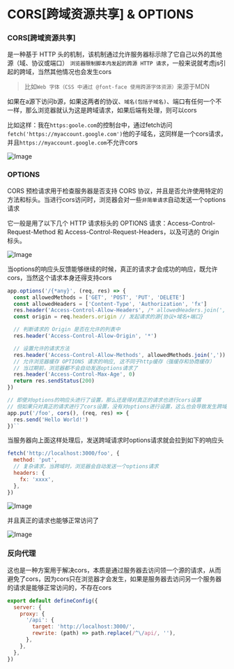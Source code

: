 # CORS[跨域资源共享] & OPTIONS

### CORS[跨域资源共享]

是一种基于 HTTP 头的机制，该机制通过允许服务器标示除了它自己以外的其他源（域、协议或端口）
`浏览器限制脚本内发起的跨源 HTTP 请求`，一般来说就考虑js引起的跨域，当然其他情况也会发生cors

> 比如`Web 字体（CSS 中通过 @font-face 使用跨源字体资源）`来源于MDN

如果在a源下访问b源，如果这两者的协议、`域名(包括子域名)`、端口有任何一个不一样，那么浏览器就认为这是跨域请求，如果后端有处理，则可以cors

比如这样：我在`https:goole.com`的控制台中，通过fetch访问`fetch('https://myaccount.google.com')`他的子域名，这同样是一个cors请求，并且`https://myaccount.google.com`不允许cors

![Image](https://github.com/user-attachments/assets/2b62109e-5bf0-457a-a0d2-4c92fd352f34)

### OPTIONS

CORS 预检请求用于检查服务器是否支持 CORS 协议，并且是否允许使用特定的方法和标头。当进行cors访问时，浏览器会对一些`非简单请求`自动发送一个options请求

它一般是用了以下几个 HTTP 请求标头的 OPTIONS 请求：Access-Control-Request-Method 和 Access-Control-Request-Headers，以及可选的 Origin 标头。

![Image](https://github.com/user-attachments/assets/9cf57bd4-24da-4a9f-9ed0-5b2acf39078e)

当options的响应头反馈能够继续的时候，真正的请求才会成功的响应，既允许cors，当然这个请求本身还得支持cors

```js
app.options('/{*any}', (req, res) => {
  const allowedMethods = ['GET', 'POST', 'PUT', 'DELETE']
  const allowedHeaders = ['Content-Type', 'Authorization', 'fx']
  res.header('Access-Control-Allow-Headers', /* allowedHeaders.join(',') */ '*')
  const origin = req.headers.origin // 发起请求的源{协议+域名+端口}

  // 判断请求的 Origin 是否在允许的列表中
  res.header('Access-Control-Allow-Origin', '*')

  // 设置允许的请求方法
  res.header('Access-Control-Allow-Methods', allowedMethods.join(','))
  // 允许浏览器缓存 OPTIONS 请求的响应, 这不同于http缓存（强缓存和协商缓存）
  // 当过期前，浏览器都不会自动发送options请求了
  res.header('Access-Control-Max-Age', 0)
  return res.sendStatus(200)
})

// 即使对options的响应头进行了设置，那么还是得对真正的请求也进行cors设置
// 但如果只对真正的请求进行了cors设置，没有对options进行设置，这么也会导致发生跨域错误
app.put('/foo', cors(), (req, res) => {
  res.send('Hello World!')
})``
```

当服务器向上面这样处理后，发送跨域请求时options请求就会拉到如下的响应头

```js
fetch('http://localhost:3000/foo', {
  method: 'put',
  // 复杂请求，当跨域时，浏览器会自动发送一个options请求
  headers: {
    fx: 'xxxx',
  },
})
```

![Image](https://github.com/user-attachments/assets/d620d142-9f0a-4bef-a31e-935475e65133)

并且真正的请求也能够正常访问了

![Image](https://github.com/user-attachments/assets/e511c443-008a-4fe7-8471-8e67cf09dd09)

### 反向代理

这也是一种方案用于解决cors，本质是通过服务器去访问领一个源的请求，从而避免了cors，因为cors只在浏览器才会发生，如果是服务器去访问另一个服务器的请求是能够正常访问的，不存在cors

```js filename=vite.config.js
export default defineConfig({
  server: {
    proxy: {
      '/api': {
        target: 'http://localhost:3000/',
        rewrite: (path) => path.replace(/^\/api/, ''),
      },
    },
  },
})
```
